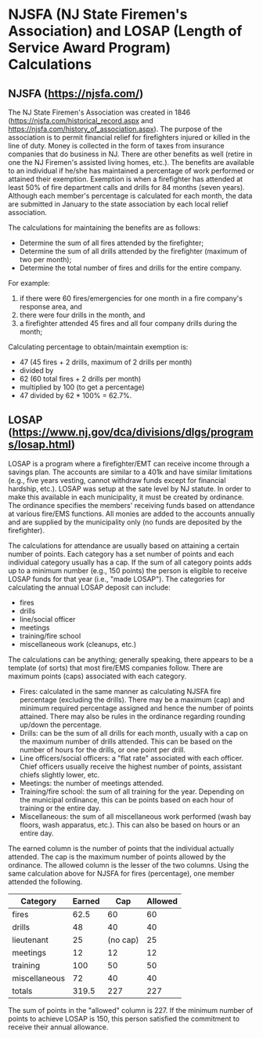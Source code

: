 # NJSFA (NJ State Firemen's Association) and LOSAP (Length of Service Award Program) Calculations

## NJSFA  (https://njsfa.com/)
The NJ State Firemen's Association was created in 1846 (https://njsfa.com/historical_record.aspx  and  https://njsfa.com/history_of_association.aspx). The purpose of the association is to permit financial relief for firefighters injured or killed in the line of duty. Money is collected in the form of taxes from insurance companies that do business in NJ. There are other benefits as well (retire in one the NJ Firemen's assisted living homes, etc.). The benefits are available to an individual if he/she has maintained a percentage of work performed or attained their exemption. Exemption is when a firefighter has attended at least 50% of fire department calls and drills for 84 months (seven years). Although each member's percentage is calculated for each month, the data are submitted in January to the state association by each local relief association.

The calculations for maintaining the benefits are as follows:
* Determine the sum of all fires attended by the firefighter;
* Determine the sum of all drills attended by the firefighter (maximum of two per month);
* Determine the total number of fires and drills for the entire company.

For example:
1. if there were 60 fires/emergencies for one month in a fire company's response area, and
2. there were four drills in the month, and
3. a firefighter attended 45 fires and all four company drills during the month;

Calculating percentage to obtain/maintain exemption is:
  * 47 (45 fires + 2 drills, maximum of 2 drills per month)
  * divided by
  * 62 (60 total fires + 2 drills per month)
  * multiplied by 100 (to get a percentage)
  * 47 divided by 62 * 100% = 62.7%.

## LOSAP (https://www.nj.gov/dca/divisions/dlgs/programs/losap.html)
LOSAP is a program where a firefighter/EMT can receive income through a savings plan. The accounts are similar to a 401k and have similar limitations (e.g., five years vesting, cannot withdraw funds except for financial hardship, etc.). LOSAP was setup at the sate level by NJ statute. In order to make this available in each municipality, it must be created by ordinance. The ordinance specifies the members' receiving funds based on attendance at various fire/EMS functions. All monies are added to the accounts annually and are supplied by the municipality only (no funds are deposited by the firefighter).

The calculations for attendance are usually based on attaining a certain number of points. Each category has a set number of points and each individual category usually has a cap. If the sum of all category points adds up to a minimum number (e.g., 150 points) the person is eligible to receive LOSAP funds for that year (i.e., "made LOSAP"). The categories for calculating the annual LOSAP deposit can include:
* fires
* drills
* line/social officer
* meetings
* training/fire school
* miscellaneous work (cleanups, etc.)

The calculations can be anything; generally speaking, there appears to be a template (of sorts) that most fire/EMS companies follow. There are maximum points (caps) associated with each category.
* Fires: calculated in the same manner as calculating NJSFA fire percentage (excluding the drills). There may be a maximum (cap) and minimum required percentage assigned and hence the number of points attained. There may also be rules in the ordinance regarding rounding up/down the percentage.
* Drills: can be the sum of all drills for each month, usually with a cap on the maximum number of drills attended. This can be based on the number of hours for the drills, or one point per drill.
* Line officers/social officers: a "flat rate" associated with each officer. Chief officers usually receive the highest number of points, assistant chiefs slightly lower, etc.
* Meetings: the number of meetings attended.
* Training/fire school: the sum of all training for the year. Depending on the municipal ordinance, this can be points based on each hour of training or the entire day.
* Miscellaneous: the sum of all miscellaneous work performed (wash bay floors, wash apparatus, etc.). This can also be based on hours or an entire day.

The earned column is the number of points that the individual actually attended. The cap is the maximum number of points allowed by the ordinance. The allowed column is the lesser of the two columns. Using the same calculation above for NJSFA for fires (percentage), one member attended the following.

| Category | Earned | Cap | Allowed |
| --- | --- | --- | --- |
| fires | 62.5 | 60 | 60 |
| drills | 48 | 40 | 40 |
| lieutenant | 25 | (no cap) | 25 |
| meetings | 12 | 12 | 12 |
| training | 100 | 50 | 50 |
| miscellaneous | 72 | 40 | 40 |
| totals | 319.5 | 227 | 227 |

The sum of points in the "allowed" column is 227. If the minimum number of points to achieve LOSAP is 150, this person satisfied the commitment to receive their annual allowance.
